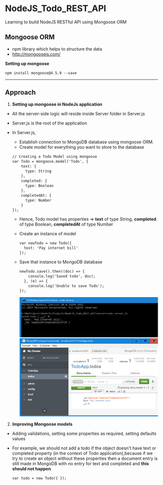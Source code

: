 # NodeJS_Todo_REST_API
Learning to build NodeJS RESTful API using Mongoose ORM
<br>

## Mongoose ORM
- npm library which helps to structure the data
- http://mongoosejs.com/

**Setting up mongoose** <br>

```
npm install mongoose@4.5.9 --save
```

<hr>

## Approach

1. **Setting up mongoose in NodeJs application**

- All the server-side logic will reside inside Server folder in Server.js
- Server.js is the root of the application
- In Server.js, 
  - Establish connection to MongoDB database using mongoose ORM.
  - Create model for everything you want to store to the database
  
  ```
  // Creating a Todo Model using mongoose
  var Todo = mongoose.model('Todo', {
      text: {
        type: String
      },
      completed: {
        type: Boolean
      },
      completedAt: {
        type: Number
      }
  });
  ```
  - Hence, Todo model has properties => **text** of type String, **completed** of type Boolean, **completedAt** of type Number 
  - Create an instance of model
    ```
    var newTodo = new Todo({
      text: 'Pay internet bill'
    });
    ```
  - Save that instance to MongoDB database
    ```
    newTodo.save().then((doc) => {
        console.log('Saved todo', doc);
      }, (e) => {
        console.log('Unable to save Todo');
    });
    ```
 
     <img src = "https://github.com/patilankita79/NodeJS_Todo_REST_API/blob/master/Screenshots/1_SavingInstanceToDB_1.png">
     <img src = "https://github.com/patilankita79/NodeJS_Todo_REST_API/blob/master/Screenshots/2_SavingInstanceToDB_2.png" >
  
 2. **Improving Mongoose models**
   - Adding validations, setting some properties as required, setting defaults values
   - For example, 
     we should not add a todo if the object doesn't have text or completed property (in the context of Todo application),because if we try to create an object without these properties then a document entry is still made in MongoDB with no entry for text and completed and **this should not happen**
     
     ```
     var todo = new Todo({ });
     ```
     <img src = "">
     <img src = "" >
   
 
 

